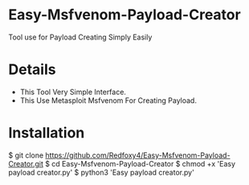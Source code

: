 # Easy-Msfvenom-Payload-Creator

Tool use for Payload Creating Simply Easily

# Details

* This Tool Very Simple Interface.
* This Use Metasploit Msfvenom For Creating Payload. 

# Installation 

$ git clone https://github.com/Redfoxy4/Easy-Msfvenom-Payload-Creator.git
$ cd Easy-Msfvenom-Payload-Creator
$ chmod +x 'Easy payload creator.py'
$ python3 'Easy payload creator.py'

